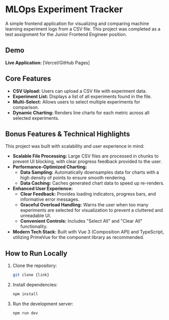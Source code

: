 # MLOps Experiment Tracker

A simple frontend application for visualizing and comparing machine learning experiment logs from a CSV file. This project was completed as a test assignment for the Junior Frontend Engineer position.

## Demo

**Live Application:** [Vercel/GitHub Pages]

## Core Features

-   **CSV Upload:** Users can upload a CSV file with experiment data.
-   **Experiment List:** Displays a list of all experiments found in the file.
-   **Multi-Select:** Allows users to select multiple experiments for comparison.
-   **Dynamic Charting:** Renders line charts for each metric across all selected experiments.

## Bonus Features & Technical Highlights

This project was built with scalability and user experience in mind:

-   **Scalable File Processing:** Large CSV files are processed in chunks to prevent UI blocking, with clear progress feedback provided to the user.
-   **Performance-Optimized Charting:**
    -   **Data Sampling:** Automatically downsamples data for charts with a high density of points to ensure smooth rendering.
    -   **Data Caching:** Caches generated chart data to speed up re-renders.
-   **Enhanced User Experience:**
    -   **Clear Feedback:** Provides loading indicators, progress bars, and informative error messages.
    -   **Graceful Overload Handling:** Warns the user when too many experiments are selected for visualization to prevent a cluttered and unreadable UI.
    -   **Convenient Controls:** Includes "Select All" and "Clear All" functionality.
-   **Modern Tech Stack:** Built with Vue 3 (Composition API) and TypeScript, utilizing PrimeVue for the component library as recommended.

## How to Run Locally

1.  Clone the repository:
    ```bash
    git clone {link}
    ```
2.  Install dependencies:
    ```bash
    npm install
    ```
3.  Run the development server:
    ```bash
    npm run dev
    ```